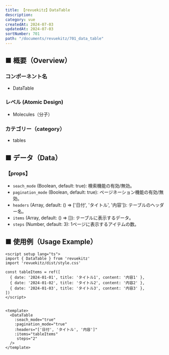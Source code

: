 ```yaml
---
title: 【revuekitz】DataTable
description:
category: vue
createdAt: 2024-07-03
updatedAt: 2024-07-03
sortNumber: 701
path: "/documents/revuekitz/701_data_table"
---
```


<nuxt-content-wrapper>

## ■ 概要（Overview）
### コンポーネント名
- DataTable

### レベル (Atomic Design)
- Molecules（分子）

### カテゴリー（category）
- tables

## ■ データ（Data）

### 【props】

- `seach_mode` (Boolean, default: true): 検索機能の有効/無効。
- `pagination_mode` (Boolean, default: true): ページネーション機能の有効/無効。
- `headers` (Array, default: () => ['日付', 'タイトル', '内容']): テーブルのヘッダー名。
- `items` (Array, default: () => []): テーブルに表示するデータ。
- `steps` (Number, default: 3): 1ページに表示するアイテムの数。

## ■ 使用例（Usage Example）

```vue
<script setup lang="ts">
import { DataTable } from 'revuekitz'
import 'revuekitz/dist/style.css'

const tableItems = ref([
  { date: '2024-01-01', title: 'タイトル1', content: '内容1' },
  { date: '2024-01-02', title: 'タイトル2', content: '内容2' },
  { date: '2024-01-03', title: 'タイトル3', content: '内容3' },
])
</script>


<template>
  <DataTable
    :seach_mode="true"
    :pagination_mode="true"
    :headers="['日付', 'タイトル', '内容']"
    :items="tableItems"
     steps="2"
  />
</template>


```

</nuxt-content-wrapper>